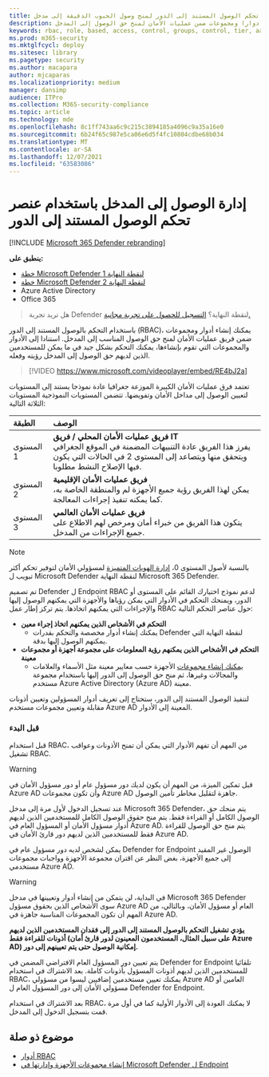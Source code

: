 ```yaml
---
title: استخدام عنصر تحكم الوصول المستند إلى الدور لمنح وصول الحبوب الدقيقة إلى مدخل Microsoft 365 Defender
description: أنشئ أدوارا ومجموعات ضمن عمليات الأمان لمنح حق الوصول إلى المدخل.
keywords: rbac, role, based, access, control, groups, control, tier, aad
ms.prod: m365-security
ms.mktglfcycl: deploy
ms.sitesec: library
ms.pagetype: security
ms.author: macapara
author: mjcaparas
ms.localizationpriority: medium
manager: dansimp
audience: ITPro
ms.collection: M365-security-compliance
ms.topic: article
ms.technology: mde
ms.openlocfilehash: 8c1ff743aa6c9c215c3894185a4096c9a35a16e0
ms.sourcegitcommit: 6b24f65c987e5ca06e6d5f4fc10804cdbe68b034
ms.translationtype: MT
ms.contentlocale: ar-SA
ms.lasthandoff: 12/07/2021
ms.locfileid: "63583086"
---
```

# <a name="manage-portal-access-using-role-based-access-control"></a>إدارة الوصول إلى المدخل باستخدام عنصر تحكم الوصول المستند إلى الدور

[!INCLUDE [Microsoft 365 Defender rebranding](../../includes/microsoft-defender.md)]

**ينطبق على:**
- [خطة Microsoft Defender لنقطة النهاية 1](https://go.microsoft.com/fwlink/p/?linkid=2154037)
- [خطة Microsoft Defender لنقطة النهاية 2](https://go.microsoft.com/fwlink/p/?linkid=2154037)
- Azure Active Directory
- Office 365

> هل تريد تجربة Defender لنقطة النهاية؟ [التسجيل للحصول على تجربة مجانية.](https://signup.microsoft.com/create-account/signup?products=7f379fee-c4f9-4278-b0a1-e4c8c2fcdf7e&ru=https://aka.ms/MDEp2OpenTrial?ocid=docs-wdatp-rbac-abovefoldlink)

باستخدام التحكم بالوصول المستند إلى الدور (RBAC)، يمكنك إنشاء أدوار ومجموعات ضمن فريق عمليات الأمان لمنح حق الوصول المناسب إلى المدخل. استنادا إلى الأدوار والمجموعات التي تقوم بإنشاءها، يمكنك التحكم بشكل جيد في ما يمكن للمستخدمين الذين لديهم حق الوصول إلى المدخل رؤيته وفعله. 

> [!VIDEO https://www.microsoft.com/videoplayer/embed/RE4bJ2a]

تعتمد فرق عمليات الأمان الكبيرة الموزعة جغرافيا عادة نموذجا يستند إلى المستويات لتعيين الوصول إلى مداخل الأمان وتفويضها. تتضمن المستويات النموذجية المستويات الثلاثة التالية:

الطبقة|الوصف|
:---|:---|
المستوى 1|**فريق عمليات الأمان المحلي / فريق IT** <br> يفرز هذا الفريق عادة التنبيهات المضمنة في الموقع الجغرافي ويتحقق منها ويتصاعد إلى المستوى 2 في الحالات التي يكون فيها الإصلاح النشط مطلوبا.|
المستوى 2|**فريق عمليات الأمان الإقليمية** <br> يمكن لهذا الفريق رؤية جميع الأجهزة لم والمنطقة الخاصة به، كما يمكنه تنفيذ إجراءات المعالجة.|
المستوى 3|**فريق عمليات الأمان العالمي** <br> يتكون هذا الفريق من خبراء أمان ومرخص لهم الاطلاع على جميع الإجراءات من المدخل.|

> [!NOTE]
> بالنسبة لأصول المستوى 0، [إدارة الهويات المتميزة](/azure/active-directory/privileged-identity-management/pim-configure) لمسؤولي الأمان لتوفير تحكم أكثر تبويب ل Microsoft Defender لنقطة النهاية Microsoft 365 Defender.  

تم تصميم Defender ل Endpoint RBAC لدعم نموذج اختيارك القائم على المستوى أو الدور، ويمنحك التحكم في الأدوار التي يمكن رؤياها والأجهزة التي يمكنهم الوصول إليها والإجراءات التي يمكنهم اتخاذها. يتم  تركز إطار عمل RBAC حول عناصر التحكم التالية:

- **التحكم في الأشخاص الذين يمكنهم اتخاذ إجراء معين**
  - يمكنك إنشاء أدوار مخصصة والتحكم بقدرات Defender لنقطة النهاية التي يمكنهم الوصول إليها بدقة.
- **التحكم في الأشخاص الذين يمكنهم رؤية المعلومات على مجموعة أجهزة أو مجموعات معينة**
  - [يمكنك إنشاء مجموعات](machine-groups.md) الأجهزة حسب معايير معينة مثل الأسماء والعلامات والمجالات وغيرها، ثم منح حق الوصول إلى الدور إليها باستخدام مجموعة مستخدم Azure Active Directory (Azure AD) معينة.

لتنفيذ الوصول المستند إلى الدور، ستحتاج إلى تعريف أدوار المسؤولين وتعيين أذونات مقابلة وتعيين مجموعات مستخدم Azure AD المعينة إلى الأدوار.

### <a name="before-you-begin"></a>قبل البدء

قبل استخدام RBAC، من المهم أن تفهم الأدوار التي يمكن أن تمنح الأذونات وعواقب تشغيل RBAC.

> [!WARNING]
> قبل تمكين الميزة، من المهم أن يكون لديك دور مسؤول عام أو دور مسؤول الأمان في Azure AD وأن تكون مجموعات Azure AD جاهزة لتقليل مخاطر تأمين الوصول. 

عند تسجيل الدخول لأول مرة إلى مدخل Microsoft 365 Defender، يتم منحك حق الوصول الكامل أو القراءة فقط. يتم منح حقوق الوصول الكامل للمستخدمين الذين لديهم أدوار مسؤول الأمان أو المسؤول العام في Azure AD. يتم منح حق الوصول للقراءة فقط للمستخدمين الذين لديهم دور قارئ الأمان في Azure AD. 

يمكن لشخص لديه دور مسؤول عام في Defender for Endpoint الوصول غير المقيد إلى جميع الأجهزة، بغض النظر عن اقتران مجموعة الأجهزة وواجبات مجموعات مستخدمي Azure AD.

> [!WARNING]
> في البداية، لن يتمكن من إنشاء أدوار وتعيينها في مدخل Microsoft 365 Defender سوى الأشخاص الذين بحقوق مسؤول Azure AD العام أو مسؤول الأمان، وبالتالي، من المهم أن تكون المجموعات المناسبة جاهزة في Azure AD.
>
> **يؤدي تشغيل التحكم بالوصول المستند إلى الدور إلى فقدان المستخدمين الذين لديهم أذونات للقراءة فقط (على سبيل المثال، المستخدمون المعينون لدور قارئ أمان Azure AD) إمكانية الوصول حتى يتم تعيينهم إلى دور.** 
>
>يتم تعيين دور المسؤول العام الافتراضي المضمن في Defender for Endpoint تلقائيا للمستخدمين الذين لديهم أذونات المسؤول بأذونات كاملة. بعد الاشتراك في استخدام RBAC، يمكنك تعيين مستخدمين إضافيين ليسوا من مسؤولي Azure AD العامين أو مسؤولي الأمان إلى دور المسؤول العام ل Defender for Endpoint. 
>
> بعد الاشتراك في استخدام RBAC، لا يمكنك العودة إلى الأدوار الأولية كما في أول مرة قمت بتسجيل الدخول إلى المدخل.

## <a name="related-topic"></a>موضوع ذو صلة

- [أدوار RBAC](../office-365-security/migrate-to-defender-for-office-365-onboard.md#rbac-roles)
- [إنشاء مجموعات الأجهزة وإدارتها في Microsoft Defender ل Endpoint](machine-groups.md)
